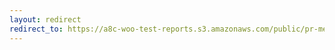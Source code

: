 ```yaml
---
layout: redirect
redirect_to: https://a8c-woo-test-reports.s3.amazonaws.com/public/pr-merge/41154/e2e/index.html
---
```

